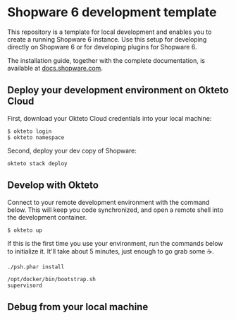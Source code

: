 # Shopware 6 development template

This repository is a template for local development and enables you to create a running Shopware 6 instance.
Use this setup for developing directly on Shopware 6 or for developing plugins for Shopware 6.

The installation guide, together with the complete documentation, is available at [docs.shopware.com](https://docs.shopware.com/en/shopware-platform-dev-en/getting-started).


## Deploy your development environment on Okteto Cloud

First, download your Okteto Cloud credentials into your local machine:

```console
$ okteto login
$ okteto namespace
```

Second, deploy your dev copy of Shopware:

```console
okteto stack deploy
```

## Develop with Okteto

Connect to your remote development environment with the command below. This will keep you code synchronized, and open a remote shell into the development container.

```
$ okteto up
```

If this is the first time you use your environment, run the commands below to initialize it. It'll take about 5 minutes, just enough to go grab some ☕.

```console
./psh.phar install
```
```
/opt/docker/bin/bootstrap.sh
supervisord
```

## Debug from your local machine

